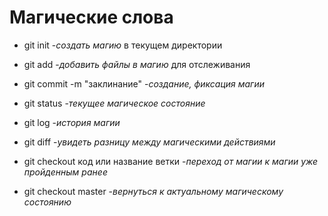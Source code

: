 # Магические слова #

* git init -*создать магию*  в 
текущем директории

* git add -*добавить файлы в магию* для отслеживания

* git commit -m "заклинание" -*создание, фиксация магии*
* git status -*текущее магическое состояние*
* git log -*история магии*
* git diff -*увидеть разницу между магическими действиями*
* git checkout код или название ветки -*переход от магии к магии уже пройденным ранее*
* git checkout master -*вернуться к актуальному магическому состоянию*



